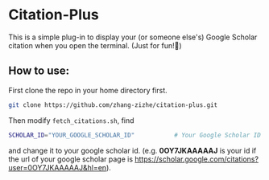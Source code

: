 # Citation-Plus
This is a simple plug-in to display your (or someone else's) Google Scholar citation when you open the terminal. (Just for fun!🤪)

## How to use:
First clone the repo in your home directory first.

```bash
git clone https://github.com/zhang-zizhe/citation-plus.git
```
Then modify `fetch_citations.sh`, find
```bash
SCHOLAR_ID="YOUR_GOOGLE_SCHOLAR_ID"           # Your Google Scholar ID
```
and change it to your google scholar id.
(e.g. **0OY7JKAAAAAJ** is your id if the url of your google scholar page is https://scholar.google.com/citations?user=0OY7JKAAAAAJ&hl=en).